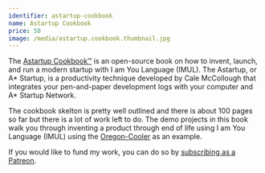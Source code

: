 ```yaml
---
identifier: astartup-cookbook
name: Astartup Cookbook
price: 50
image: /media/astartup.cookbook.thumbnail.jpg
---
```


The [Astartup Cookbook™](github.com/a-startup/astartup.cookbook) is an open-source book on how to invent, launch, and run a modern startup with I am You Language (IMUL). The Astartup, or A* Startup, is a productivity technique developed by Cale McCollough that integrates your pen-and-paper development logs with your computer and A* Startup Network.

The cookbook skelton is pretty well outlined and there is about 100 pages so far but there is a lot of work left to do. The demo projects in this book walk you through inventing a product through end of life using I am You Language (IMUL) using the [Oregon-Cooler](oregoncooler.org) as an example.

If you would like to fund my work, you can do so by [subscribing as a Patreon](patreon.com/astartup).
